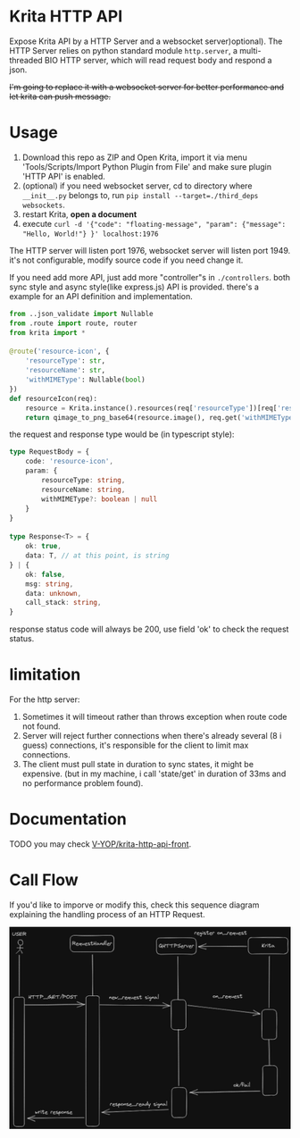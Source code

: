 # Krita HTTP API

Expose Krita API by a HTTP Server and a websocket server)optional). The HTTP Server relies on python standard module `http.server`, a multi-threaded BIO HTTP server, which will read request body and respond a json. 

~~I'm going to replace it with a websocket server for better performance and let krita can push message.~~

# Usage

1. Download this repo as ZIP and Open Krita, import it via menu 'Tools/Scripts/Import Python Plugin from File' and make sure plugin 'HTTP API' is enabled.
2. (optional) if you need websocket server, cd to directory where `__init__.py` belongs to, run `pip install --target=./third_deps websockets`.
3. restart Krita, **open a document**
4. execute `curl -d '{"code": "floating-message", "param": {"message": "Hello, World!"} }' localhost:1976`

The HTTP server will listen port 1976, websocket server will listen port 1949. it's not configurable, modify source code if you need change it.

If you need add more API, just add more "controller"s in `./controllers`. both sync style and async style(like express.js) API is provided. there's a example for an API definition and implementation. 

```python
from ..json_validate import Nullable
from .route import route, router
from krita import *

@route('resource-icon', {
    'resourceType': str,
    'resourceName': str,
    'withMIMEType': Nullable(bool)
})
def resourceIcon(req):
    resource = Krita.instance().resources(req['resourceType'])[req['resourceName']]
    return qimage_to_png_base64(resource.image(), req.get('withMIMEType', True))
```

the request and response type would be (in typescript style):

```typescript
type RequestBody = {
    code: 'resource-icon',
    param: {
        resourceType: string,
        resourceName: string,
        withMIMEType?: boolean | null
    }
}

type Response<T> = {
    ok: true,
    data: T, // at this point, is string
} | {
    ok: false,
    msg: string,
    data: unknown,
    call_stack: string,
}

```

response status code will always be 200, use field 'ok' to check the request status.

# limitation

For the http server:

1. Sometimes it will timeout rather than throws exception when route code not found.
2. Server will reject further connections when there's already several (8 i guess) connections, it's responsible for the client to limit max connections.
3. The client must pull state in duration to sync states, it might be expensive. (but in my machine, i call 'state/get' in duration of 33ms and no performance problem found).

# Documentation

TODO you may check [V-YOP/krita-http-api-front](https://github.com/V-YOP/krita-http-api-front).

# Call Flow

If you'd like to imporve or modify this, check this sequence diagram explaining the handling process of an HTTP Request.

![](./sequence_diagram.png)
